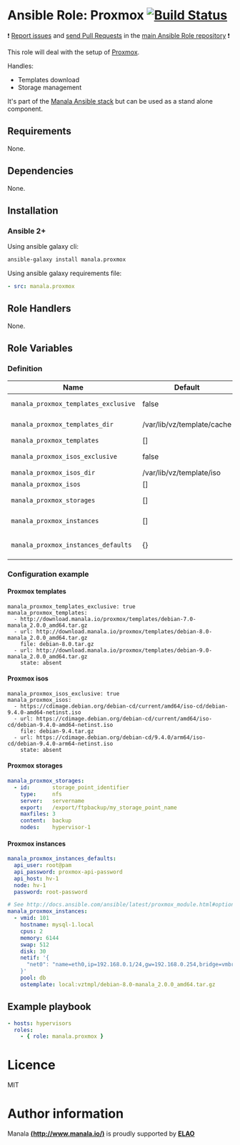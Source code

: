 # Ansible Role: Proxmox [![Build Status](https://travis-ci.org/manala/ansible-role-proxmox.svg?branch=master)](https://travis-ci.org/manala/ansible-role-proxmox)

:exclamation: [Report issues](https://github.com/manala/ansible-roles/issues) and [send Pull Requests](https://github.com/manala/ansible-roles/pulls) in the [main Ansible Role repository](https://github.com/manala/ansible-roles) :exclamation:

This role will deal with the setup of [Proxmox](https://www.proxmox.com/en/).

Handles:
- Templates download
- Storage management

It's part of the [Manala Ansible stack](http://www.manala.io) but can be used as a stand alone component.

## Requirements

None.

## Dependencies

None.

## Installation

### Ansible 2+

Using ansible galaxy cli:

```bash
ansible-galaxy install manala.proxmox
```

Using ansible galaxy requirements file:

```yaml
- src: manala.proxmox
```

## Role Handlers

None.

## Role Variables

### Definition

| Name                                  | Default                    | Type    | Description                                            |
| ------------------------------------- | -------------------------- | ------- | ------------------------------------------------------ |
| `manala_proxmox_templates_exclusive`  | false                      | Boolean | Exclusion of existings templates                       |
| `manala_proxmox_templates_dir`        | /var/lib/vz/template/cache | String  | Path to the templates directory                        |
| `manala_proxmox_templates`            | []                         | Array   | Collection of templates                                |
| `manala_proxmox_isos_exclusive`       | false                      | Boolean | Exclusion of existings isos                            |
| `manala_proxmox_isos_dir`             | /var/lib/vz/template/iso   | String  | Path to the isos directory                             |
| `manala_proxmox_isos`                 | []                         | Array   | Collection of isos                                     |
| `manala_proxmox_storages`             | []                         | Array   | Collection of storage points                           |
| `manala_proxmox_instances`            | []                         | Array   | Proxmove instances to manage                           |
| `manala_proxmox_instances_defaults`   | {}                         | Array   | Defaults parameters used by `manala_proxmox_instances` |

### Configuration example

#### Proxmox templates

```
manala_proxmox_templates_exclusive: true
manala_proxmox_templates:
  - http://download.manala.io/proxmox/templates/debian-7.0-manala_2.0.0_amd64.tar.gz
  - url: http://download.manala.io/proxmox/templates/debian-8.0-manala_2.0.0_amd64.tar.gz
    file: debian-8.0.tar.gz
  - url: http://download.manala.io/proxmox/templates/debian-9.0-manala_2.0.0_amd64.tar.gz
    state: absent
```

#### Proxmox isos

```
manala_proxmox_isos_exclusive: true
manala_proxmox_isos:
  - https://cdimage.debian.org/debian-cd/current/amd64/iso-cd/debian-9.4.0-amd64-netinst.iso
  - url: https://cdimage.debian.org/debian-cd/current/amd64/iso-cd/debian-9.4.0-amd64-netinst.iso
    file: debian-9.4.tar.gz
  - url: https://cdimage.debian.org/debian-cd/9.4.0/arm64/iso-cd/debian-9.4.0-arm64-netinst.iso
    state: absent
```

#### Proxmox storages

```yaml
manala_proxmox_storages:
  - id:       storage_point_identifier
    type:     nfs
    server:   servername
    export:   /export/ftpbackup/my_storage_point_name
    maxfiles: 3
    content:  backup
    nodes:    hypervisor-1
```

#### Proxmox instances

```yaml
manala_proxmox_instances_defaults:
  api_user: root@pam
  api_password: proxmox-api-password
  api_host: hv-1
  node: hv-1
  password: root-password

# See http://docs.ansible.com/ansible/latest/proxmox_module.html#options for available options
manala_proxmox_instances:
  - vmid: 101
    hostname: mysql-1.local
    cpus: 2
    memory: 6144
    swap: 512
    disk: 30
    netif: '{
      "net0": "name=eth0,ip=192.168.0.1/24,gw=192.168.0.254,bridge=vmbr1"
    }'
    pool: db
    ostemplate: local:vztmpl/debian-8.0-manala_2.0.0_amd64.tar.gz
```

## Example playbook

```yaml
- hosts: hypervisors
  roles:
    - { role: manala.proxmox }
```

# Licence

MIT

# Author information

Manala [**(http://www.manala.io/)**](http://www.manala.io) is proudly supported by [**ELAO**](https://www.elao.com/)
